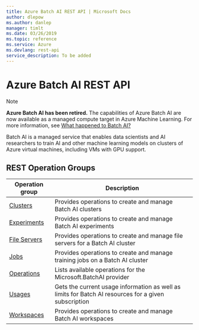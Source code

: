 ```yaml
---
title: Azure Batch AI REST API | Microsoft Docs
author: dlepow
ms.author: danlep
manager: timlt
ms.date: 03/26/2019
ms.topic: reference
ms.service: Azure
ms.devlang: rest-api
service_description: To be added
---
```


# Azure Batch AI REST API

>[!Note]
>**Azure Batch AI has been retired.** The capabilities of Azure Batch AI are now available as a managed compute target in Azure Machine Learning. For more information, see [What happened to Batch AI?](https://aka.ms/batchai-retirement)

Batch AI is a managed service that enables data scientists and AI researchers to train AI and other machine learning models on clusters of Azure virtual machines, including VMs with GPU support.

## REST Operation Groups 

| Operation group | Description                                                        |
|-----------------|--------------------------------------------------------------------|
| [Clusters](/rest/api/batchai/clusters) | Provides operations to create and manage Batch AI clusters |
| [Experiments](/rest/api/batchai/experiments) | Provides operations to create and manage Batch AI experiments |
| [File Servers](/rest/api/batchai/fileservers) | Provides operations to create and manage file servers for a Batch AI cluster | 
| [Jobs](/rest/api/batchai/jobs) | Provides operations to create and manage training jobs on a Batch AI cluster  |
| [Operations](/rest/api/batchai/operations) | Lists available operations for the Microsoft.BatchAI provider |
| [Usages](/rest/api/batchai/usages) | Gets the current usage information as well as limits for Batch AI resources for a given subscription |
| [Workspaces](/rest/api/batchai/workspaces) | Provides operations to create and manage Batch AI workspaces |

